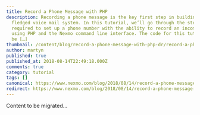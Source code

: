 ```yaml
---
title: Record a Phone Message with PHP
description: Recording a phone message is the key first step in building a fully
  fledged voice mail system. In this tutorial, we’ll go through the steps
  required to set up a phone number with the ability to record an incoming call
  using PHP and the Nexmo command line interface. The code for this tutorial can
  be […]
thumbnail: /content/blog/record-a-phone-message-with-php-dr/record-a-phone-message.png
author: martyn
published: true
published_at: 2018-08-14T22:49:18.000Z
comments: true
category: tutorial
tags: []
canonical: https://www.nexmo.com/blog/2018/08/14/record-a-phone-message-with-php-dr
redirect: https://www.nexmo.com/blog/2018/08/14/record-a-phone-message-with-php-dr
---
```


Content to be migrated...
